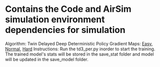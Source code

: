 # Contains the Code and AirSim simulation environment dependencies for simulation
Algorithm: Twin Delayed Deep Deterministic Policy Gradient
Maps: [Easy](https://drive.google.com/file/d/1LigXGvDj0XZvgkffqBwe8XRWRmzMR93P/view?usp=sharing), [Normal](https://drive.google.com/file/d/1KtiHr_qpw37qq3PPiAKzLN9THm2aQZOU/view?usp=sharing), [Hard](https://drive.google.com/file/d/110mekUMdnYr5wNaEGVbsSZpwty12knzX/view?usp=sharing)
Instructions: Run the td3_per.py inorder to start the training.
The trained model's stats will be stored in the save_stat folder and model will be updated in the save_model folder.
